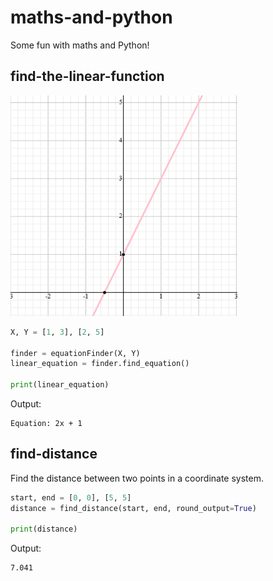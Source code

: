 # maths-and-python
Some fun with maths and Python!

## find-the-linear-function
![Graph](screenshot_graph.png)
```python
X, Y = [1, 3], [2, 5]

finder = equationFinder(X, Y) 
linear_equation = finder.find_equation()

print(linear_equation)
```
Output:
```
Equation: 2x + 1
```
## find-distance
Find the distance between two points in a coordinate system.
```python
start, end = [0, 0], [5, 5]
distance = find_distance(start, end, round_output=True)

print(distance)
```
Output:
```
7.041
```
